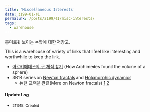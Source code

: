 ```yaml
---
title: 'Miscellaneous Interests'
date: 2199-01-01
permalink: /posts/2199/01/misc-interests/
tags:
  - warehouse
---
```


<!-- This post will show up by default. To disable scheduling of future posts, edit `config.yml` and set `future: false`.  -->
흥미로워 보이는 수학에 대한 저장고.

This is a warehouse of variety of links that I feel like interesting and worthwhile to keep the link.

 * [아르키메데스의 구 체적 찾기](https://www.maa.org/sites/default/files/pdf/upload_library/22/Ford/Apostol496-508.pdf) (How Archimedes found the volume of a sphere)
 * 3B1B series on [Newton fractals](https://www.youtube.com/watch?v=-RdOwhmqP5s&ab_channel=3Blue1Brown) and [Holomorphic dynamics](https://youtu.be/LqbZpur38nw)
   * 뉴턴 프랙탈 관련(More on Newton fractals) [1](https://www.chiark.greenend.org.uk/~sgtatham/newton/) [2](https://blbadger.github.io/polynomial-roots.html)

#### Update Log
 * <span style="font-size:12px">211015: Created</span>
